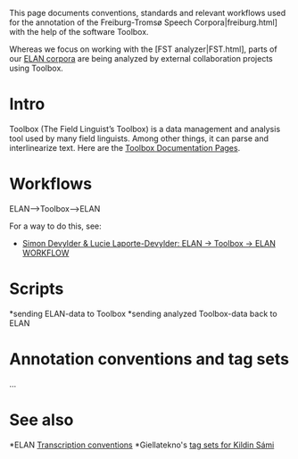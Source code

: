 This page documents conventions, standards and relevant workflows used for the annotation of the Freiburg-Tromsø Speech Corpora|freiburg.html] with the help of the software Toolbox.


Whereas we focus on working with the [FST analyzer|FST.html], parts of our [ELAN corpora](ELAN.html) are being analyzed by external collaboration projects using Toolbox.




# Intro


Toolbox (The Field Linguist’s Toolbox) is a data management and analysis tool used by many field linguists. Among other things, it can parse and interlinearize text. Here are the [Toolbox Documentation Pages](http://www-01.sil.org/computing/catalog/show_software.asp?id=79).




# Workflows


ELAN-->Toolbox-->ELAN

For a way to do this, see:

- [Simon Devylder & Lucie Laporte-Devylder: ELAN -> Toolbox -> ELAN WORKFLOW](METHOD01_ELAN_Toolbox_workflow_Interactive_Speech_Glossing.pdf)




# Scripts


*sending ELAN-data to Toolbox
*sending analyzed Toolbox-data back to ELAN




# Annotation conventions and tag sets


…




# See also
*ELAN [Transcription conventions](Transcription.html)
*Giellatekno's [tag sets for Kildin Sámi](/lang/sjd/docu-grammartags.eng.html)
